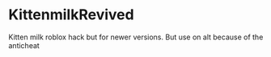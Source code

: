 # KittenmilkRevived
Kitten milk roblox hack but for newer versions.
But use on alt because of the anticheat

